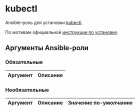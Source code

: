 # kubectl

Ansible-роль для установки [kubectl](https://kubernetes.io/docs/reference/kubectl/).

По мотивам официальной [инструкции по установке](https://kubernetes.io/docs/tasks/tools/install-kubectl-linux/).

## Аргументы Ansible-роли

### Обязательные

| Аргумент | Описание |
| --- | --- |  

### Необязательные

| Аргумент | Описание | Значение по-умолчанию |
| --- | --- | --- |
